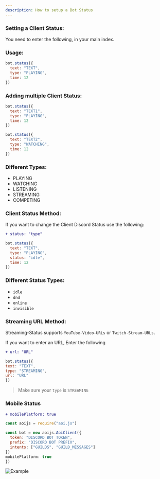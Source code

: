 ```yaml
---
description: How to setup a Bot Status
---
```


### Setting a Client Status:

You need to enter the following, in your main index.

### Usage:

```javascript
bot.status({
  text: "TEXT",
  type: "PLAYING",
  time: 12
})
```

### Adding multiple Client Status:

```javascript
bot.status({
  text: "TEXT1",
  type: "PLAYING",
  time: 12
})

bot.status({
  text: "TEXT2",
  type: "WATCHING",
  time: 12
})
```

### Different Types:

* PLAYING
* WATCHING
* LISTENING
* STREAMING
* COMPETING

### Client Status Method:

If you want to change the Client Discord Status use the following:

```diff
+ status: "type"
```

```javascript
bot.status({
  text: "TEXT",
  type: "PLAYING",
  status: "idle",
  time: 12
})
```

### Different Status Types:

* `idle`
* `dnd`
* `online`
* `invisible`

### Streaming URL Method:

Streaming-Status supports `YouTube-Video-URLs` or `Twitch-Stream-URLs`.

If you want to enter an URL, Enter the following
 
```diff
+ url: "URL"
```

```javascript
bot.status({
text: "TEXT", 
type: "STREAMING", 
url: "URL"
})
```

> Make sure your `type` is `STREAMING`

### Mobile Status

```diff
+ mobilePlatform: true
```

```javascript
const aoijs = require("aoi.js")

const bot = new aoijs.AoiClient({
  token: "DISCORD BOT TOKEN",
  prefix: "DISCORD BOT PREFIX",
  intents: ["GUILDS", "GUILD_MESSAGES"]
})
mobilePlatform: true
})
```

![Example](<../discord-examples/assets/image (62).png>)
